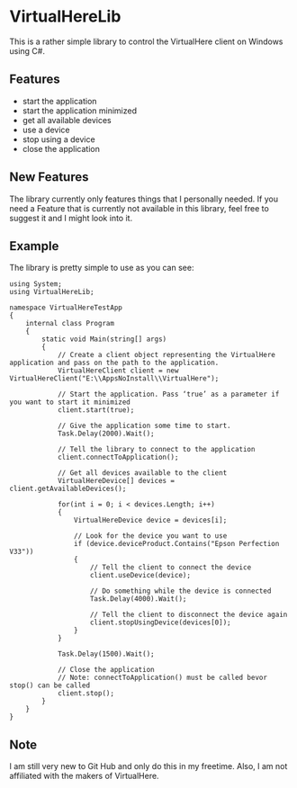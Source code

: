 # VirtualHereLib
This is a rather simple library to control the VirtualHere client on Windows using C#.

## Features
- start the application
- start the application minimized
- get all available devices 
- use a device
- stop using a device
- close the application

## New Features
The library currently only features things that I personally needed. If you need a Feature that is currently not available in this library, feel free to suggest it and I might look into it.

## Example
The library is pretty simple to use as you can see:
```
using System;
using VirtualHereLib;

namespace VirtualHereTestApp
{
    internal class Program
    {
        static void Main(string[] args)
        {
            // Create a client object representing the VirtualHere application and pass on the path to the application.
            VirtualHereClient client = new VirtualHereClient("E:\\AppsNoInstall\\VirtualHere");

            // Start the application. Pass ‘true’ as a parameter if you want to start it minimized
            client.start(true);

            // Give the application some time to start.
            Task.Delay(2000).Wait();

            // Tell the library to connect to the application
            client.connectToApplication();

            // Get all devices available to the client
            VirtualHereDevice[] devices = client.getAvailableDevices();

            for(int i = 0; i < devices.Length; i++)
            {
                VirtualHereDevice device = devices[i];

                // Look for the device you want to use
                if (device.deviceProduct.Contains("Epson Perfection V33"))
                {
                    // Tell the client to connect the device
                    client.useDevice(device);

                    // Do something while the device is connected
                    Task.Delay(4000).Wait();

                    // Tell the client to disconnect the device again
                    client.stopUsingDevice(devices[0]);                    
                }
            }

            Task.Delay(1500).Wait();

            // Close the application
            // Note: connectToApplication() must be called bevor stop() can be called
            client.stop();
        }
    }
}
```

## Note
I am still very new to Git Hub and only do this in my freetime. Also, I am not affiliated with the makers of VirtualHere.
